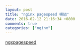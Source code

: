 ```yaml
---
layout: post
title: "nginx pagespeed 模組"
date: 2016-02-12 21:16:34 +0800
comments: true
categories: ["nginx"]
---
```


<!-- more -->

[ngxpagespeed]

[ngxpagespeed]:http://ngxpagespeed.com/